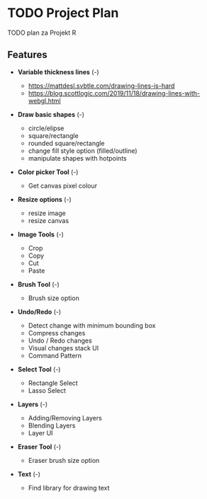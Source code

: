 # TODO Project Plan
TODO plan za Projekt R

## Features
- **Variable thickness lines** (-)
  - https://mattdesl.svbtle.com/drawing-lines-is-hard
  - https://blog.scottlogic.com/2019/11/18/drawing-lines-with-webgl.html

- **Draw basic shapes** (-)
  - circle/elipse
  - square/rectangle
  - rounded square/rectangle
  - change fill style option (filled/outline)
  - manipulate shapes with hotpoints

- **Color picker Tool** (-)
  - Get canvas pixel colour

- **Resize options** (-)
  - resize image
  - resize canvas

- **Image Tools** (-)
  - Crop
  - Copy
  - Cut
  - Paste

- **Brush Tool** (-)
  - Brush size option

- **Undo/Redo** (-)
  - Detect change with minimum bounding box
  - Compress changes
  - Undo / Redo changes
  - Visual changes stack UI
  - Command Pattern

- **Select Tool** (-)
  - Rectangle Select
  - Lasso Select

- **Layers** (-)
  - Adding/Removing Layers
  - Blending Layers
  - Layer UI

- **Eraser Tool** (-)
  - Eraser brush size option


- **Text** (-)
  - Find library for drawing text

